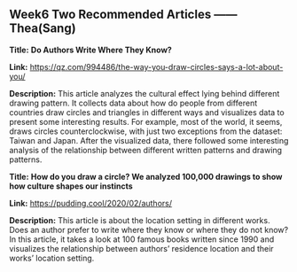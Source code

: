 ## Week6 Two Recommended Articles —— Thea(Sang)
**Title:**
**Do Authors Write Where They Know?**

**Link:**
https://qz.com/994486/the-way-you-draw-circles-says-a-lot-about-you/

**Description:**
This article analyzes the cultural effect lying behind different drawing pattern. It collects data about how do people from different countries draw circles and triangles in different ways and visualizes data to present some interesting results. For example, most of the world, it seems, draws circles counterclockwise, with just two exceptions from the dataset: Taiwan and Japan. After the visualized data, there followed some interesting analysis of the relationship between different written patterns and drawing patterns.

**Title:**
**How do you draw a circle? We analyzed 100,000 drawings to show how culture shapes our instincts**

**Link:**
https://pudding.cool/2020/02/authors/

**Description:**
This article is about the location setting in different works. Does an author prefer to write where they know or where they do not know? In this article, it takes a look at 100 famous books written since 1990 and visualizes the relationship between authors’ residence location and their works’ location setting.
